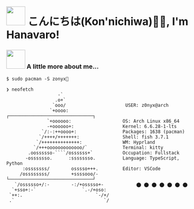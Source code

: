 <h1> <img src="https://cdn.jsdelivr.net/gh/JeffreyBool/githubmemory-cdn@26.0/images/mona-loading-default.gif" height="50"/> こんにちは(Kon'nichiwa)🙏🏻, I'm Hanavaro!</h1>

<!-- <a href="https://discord.com/users/397414803473170432" > -->
### <img src="https://raw.githubusercontent.com/innng/innng/master/assets/kyubey.gif" height="50" /> A little more about me...  

```console
$ sudo pacman -S zonyx🤍
```

```console
❯ neofetch
                   -`                     
                  .o+`                    
                 `ooo/                      USER: z0nyx@arch
                `+oooo:                  ┌───────────────────────────────┐
               `+oooooo:                   OS: Arch Linux x86_64 
               -+oooooo+:                  Kernel: 6.6.28-1-lts 
             `/:-:++oooo+:                 Packages: 1638 (pacman) 
            `/++++/+++++++:                Shell: fish 3.7.1 
           `/++++++++++++++:               WM: Hyprland 
          `/+++ooooooooooooo/`             Terminal: kitty
        .oossssso-````/ossssss+`           Occupation: Fullstack
       -osssssso.      :ssssssso.          Language: TypeScript, Python
      :osssssss/        osssso+++.         Editor: VSCode
     /ossssssss/        +ssssooo/-       └───────────────────────────────┘ 
   `/ossssso+/:-        -:/+osssso+-            ⬤ ⬤ ⬤ ⬤ ⬤ ⬤ ⬤ 
  `+sso+:-`                 `.-/+oso:    
 `++:.                           `-/+/     
 .`                                 `/
```

<!--<h2 align="center">Skills</h2>
<div align="center">
<span title="TypeScript"><img height="32" width="40" src="https://cdn.simpleicons.org/typescript/1e66f5/89b4fa" /></span> <span title="TypeScript: React"><img height="32" width="40" src="https://cdn.simpleicons.org/react/209fb5/74c7ec" /></span> <span title="TypeScript: Vite"><img height="32" width="40" src="https://cdn.simpleicons.org/vite/8839ef/cba6f7" /></span> <span title="TypeScript: JavaScript"><img height="32" width="40" src="https://cdn.simpleicons.org/javascript/df8e1d/f9e2af" /></span> <span title="CSS"><img height="32" width="40" src="https://cdn.simpleicons.org/css/8839ef/cba6f7" /></span> <span title="CSS: Less"><img height="32" width="40" src="https://cdn.simpleicons.org/less/209fb5/74c7ec" /></span> <span title="CSS: Sass"><img height="32" width="40" src="https://cdn.simpleicons.org/sass/ea76cb/f5c2e7" /></span> <span title="Java"><img height="32" width="40" src="https://cdn.simpleicons.org/openjdk/4c4f69/cdd6f4" /></span>
</div>

<div align="center"> -->

